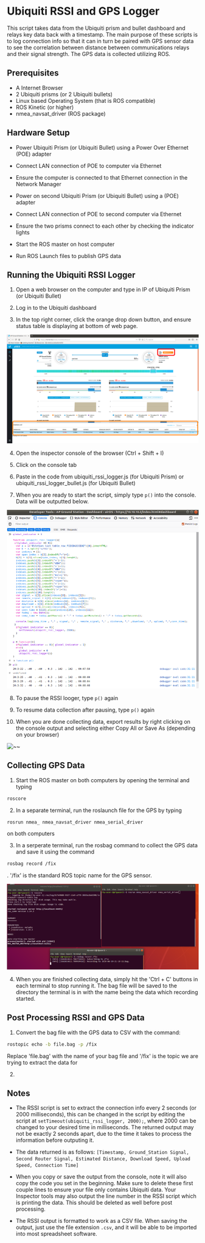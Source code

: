 # Ubiquiti RSSI and GPS Logger
This script takes data from the Ubiquiti prism and bullet dashboard and relays key data back with a timestamp. The main purpose of these scripts is to log connection info so that it can in turn be paired with GPS sensor data to see the correlation between distance between communications relays and their signal strength. The GPS data is collected utilizing ROS.

## Prerequisites
- A Internet Browser
- 2 Ubiquiti prisms (or 2 Ubiquiti bullets)
- Linux based Operating System (that is ROS compatible)
- ROS Kinetic (or higher)
- nmea_navsat_driver (ROS package)

## Hardware Setup

- Power Ubiquiti Prism (or Ubiquiti Bullet) using a Power Over Ethernet (POE) adapter
- Connect LAN connection of POE to computer via Ethernet
- Ensure the computer is connected to that Ethernet connection in the Network Manager
- Power on second Ubiquiti Prism (or Ubiquiti Bullet) using a (POE) adapter
- Connect LAN connection of POE to second computer via Ethernet
- Ensure the two prisms connect to each other by checking the indicator lights


- Start the ROS master on host computer
- Run ROS Launch files to publish GPS data

## Running the Ubiquiti RSSI Logger

1) Open a web browser on the computer and type in IP of Ubiquiti Prism (or Ubiquiti Bullet)

2) Log in to the Ubiquiti dashboard

3) In the top right corner, click the orange drop down button, and ensure status table is displaying at bottom of web page.

![~~](images/ubuity_dashboard_annotated.png)

4) Open the inspector console of the browser (Ctrl + Shift + I)

5) Click on the console tab

6) Paste in the code from ubiquiti_rssi_logger.js (for Ubiquiti Prism) or ubiquiti_rssi_logger_bullet.js (for Ubiquiti Bullet)

7) When you are ready to start the script, simply type `p()` into the console. Data will be outputted below.

![~~](images/inspector_tools_data.png)

8) To pause the RSSI looger, type `p()` again

9) To resume data collection after pausing, type `p()` again

10) When you are done collecting data, export results by right clicking on the console output and selecting either Copy All or Save As (depending on your browser)

![~~](images/Ubiquiti_console_output.png)



## Collecting GPS Data

1) Start the ROS master on both computers by opening the terminal and typing
```bash
roscore
```

2) In a separate terminal, run the roslaunch file for the GPS by typing
```bash
rosrun nmea_ nmea_navsat_driver nmea_serial_driver
```
 on both computers

3) In a serperate terminal, run the rosbag command to collect the GPS data and save it using the command
```bash
rosbag record /fix
```
. '/fix' is the standard ROS topic name for the GPS sensor.

![~~](images/ros_gps_data_collection.png)

4) When you are finished collecting data, simply hit the 'Ctrl + C' buttons in each terminal to stop running it. The bag file will be saved to the directory the terminal is in with the name being the data which recording started.


## Post Processing RSSI and GPS Data

1) Convert the bag file with the GPS data to CSV with the command:
```bash
rostopic echo -b file.bag -p /fix
```
Replace 'file.bag' with the name of your bag file and '/fix' is the topic we are trying to extract the data for

2)

## Notes

- The RSSI script is set to extract the connection info every 2 seconds (or 2000 milliseconds), this can be changed in the script by editing the script at `setTimeout(ubiquiti_rssi_logger, 2000);`, where 2000 can be changed to your desired time in milliseconds. The returned output may not be exactly 2 seconds apart, due to the time it takes to process the information before outputing it.


- The data returned is as follows: `[Timestamp, Ground_Station Signal, Second Router Signal, Estimated Distance, Download Speed, Upload Speed, Connection Time]`

- When you copy or save the output from the console, note it will also copy the code you set in the beginning. Make sure to delete these first couple lines to ensure your file only contains Ubiquiti data. Your Inspector tools may also output the line number in the RSSI script which is printing the data. This should be deleted as well before post processing.

- The RSSI output is formatted to work as a CSV file. When saving the output, just use the file extension `.csv`, and it will be able to be imported into most spreadsheet software.
